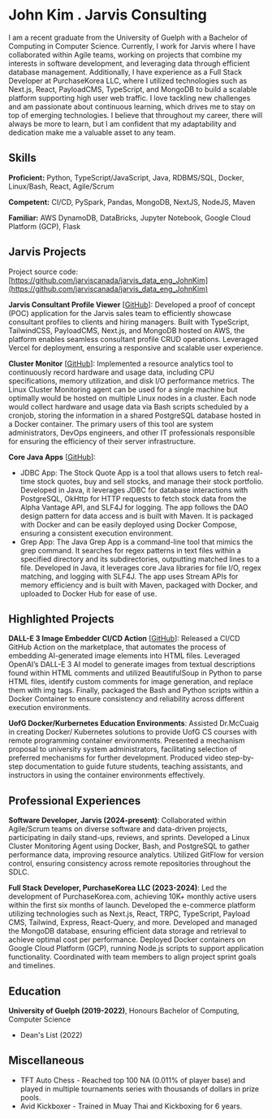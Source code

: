 # John Kim . Jarvis Consulting

I am a recent graduate from the University of Guelph with a Bachelor of Computing in Computer Science. Currently, I work for Jarvis where I have collaborated within Agile teams, working on projects that combine my interests in software development, and leveraging data through efficient database management. Additionally, I have experience as a Full Stack Developer at PurchaseKorea LLC, where I utilized technologies such as Next.js, React, PayloadCMS, TypeScript, and MongoDB to build a scalable platform supporting high user web traffic. I love tackling new challenges and am passionate about continuous learning, which drives me to stay on top of emerging technologies. I believe that throughout my career, there will always be more to learn, but I am confident that my adaptability and dedication make me a valuable asset to any team.

## Skills

**Proficient:** Python, TypeScript/JavaScript, Java, RDBMS/SQL, Docker, Linux/Bash, React, Agile/Scrum

**Competent:** CI/CD, PySpark, Pandas, MongoDB, NextJS, NodeJS, Maven

**Familiar:** AWS DynamoDB, DataBricks, Jupyter Notebook, Google Cloud Platform (GCP), Flask

## Jarvis Projects

Project source code: [https://github.com/jarviscanada/jarvis_data_eng_JohnKim](https://github.com/jarviscanada/jarvis_data_eng_JohnKim)


**Jarvis Consultant Profile Viewer** [[GitHub](https://github.com/jarviscanada/jarvis_data_eng_JohnKim/tree/master/python_data_analytics)]: Developed a proof of concept (POC) application for the Jarvis sales team to efficiently showcase consultant profiles to clients and hiring managers. Built with TypeScript, TailwindCSS, PayloadCMS, Next.js, and MongoDB hosted on AWS, the platform enables seamless consultant profile CRUD operations. Leveraged Vercel for deployment, ensuring a responsive and scalable user experience.

**Cluster Monitor** [[GitHub](https://github.com/jarviscanada/jarvis_data_eng_JohnKim/tree/master/linux_sql)]: Implemented a resource analytics tool to continuously record hardware and usage data, including CPU specifications, memory utilization, and disk I/O performance metrics. The Linux Cluster Monitoring agent can be used for a single machine but optimally would be hosted on multiple Linux nodes in a cluster. Each node would collect hardware and usage data via Bash scripts scheduled by a cronjob, storing the information in a shared PostgreSQL database hosted in a Docker container. The primary users of this tool are system administrators, DevOps engineers, and other IT professionals responsible for ensuring the efficiency of their server infrastructure.

**Core Java Apps** [[GitHub](https://github.com/jarviscanada/jarvis_data_eng_JohnKim/tree/master/core_java)]:
      
  - JDBC App: The Stock Quote App is a tool that allows users to fetch real-time stock quotes, buy and sell stocks, and manage their stock portfolio. Developed in Java, it leverages JDBC for database interactions with PostgreSQL, OkHttp for HTTP requests to fetch stock data from the Alpha Vantage API, and SLF4J for logging. The app follows the DAO design pattern for data access and is built with Maven. It is packaged with Docker and can be easily deployed using Docker Compose, ensuring a consistent execution environment.
  - Grep App: The Java Grep App is a command-line tool that mimics the grep command. It searches for regex patterns in text files within a specified directory and its subdirectories, outputting matched lines to a file. Developed in Java, it leverages core Java libraries for file I/O, regex matching, and logging with SLF4J. The app uses Stream APIs for memory efficiency and is built with Maven, packaged with Docker, and uploaded to Docker Hub for ease of use.


## Highlighted Projects
**DALL-E 3 Image Embedder CI/CD Action** [[GitHub](https://github.com/peanutKim/dalle3-html-image-embedder)]: Released a CI/CD GitHub Action on the marketplace, that automates the process of embedding AI-generated image elements into HTML files. Leveraged OpenAI’s DALL-E 3 AI model to generate images from textual descriptions found within HTML comments and utilized BeautifulSoup in Python to parse HTML files, identify custom comments for image generation, and replace them with img tags. Finally, packaged the Bash and Python scripts within a Docker Container to ensure consistency and reliability across different execution environments.

**UofG Docker/Kurbernetes Education Environments**: Assisted Dr.McCuaig in creating Docker/ Kubernetes solutions to provide UofG CS courses with remote programming container environments. Presented a mechanism proposal to university system administrators, facilitating selection of preferred mechanisms for further development. Produced video step-by-step documentation to guide future students, teaching assistants, and instructors in using the container environments effectively.


## Professional Experiences

**Software Developer, Jarvis (2024-present)**: Collaborated within Agile/Scrum teams on diverse software and data-driven projects, participating in daily stand-ups, reviews, and sprints. Developed a Linux Cluster Monitoring Agent using Docker, Bash, and PostgreSQL to gather performance data, improving resource analytics. Utilized GitFlow for version control, ensuring consistency across remote repositories throughout the SDLC.

**Full Stack Developer, PurchaseKorea LLC (2023-2024)**: Led the development of PurchaseKorea.com, achieving 10K+ monthly active users within the first six months of launch. Developed the e-commerce platform utilizing technologies such as Next.js, React, TRPC, TypeScript, Payload CMS, Tailwind, Express, React-Query, and more. Developed and managed the MongoDB database, ensuring efficient data storage and retrieval to achieve optimal cost per performance. Deployed Docker containers on Google Cloud Platform (GCP), running Node.js scripts to support application functionality. Coordinated with team members to align project sprint goals and timelines.


## Education
**University of Guelph (2019-2022)**, Honours Bachelor of Computing, Computer Science
- Dean's List (2022)


## Miscellaneous
- TFT Auto Chess - Reached top 100 NA (0.011% of player base) and played in multiple tournaments series with thousands of dollars in prize pools.
- Avid Kickboxer - Trained in Muay Thai and Kickboxing for 6 years.